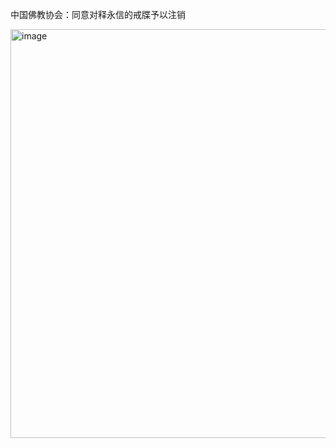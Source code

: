 


中国佛教协会：同意对释永信的戒牒予以注销

<img width="1238" height="654" alt="image" src="https://github.com/user-attachments/assets/06356c12-3e52-483c-ab05-855ec3f9c6d7" />

